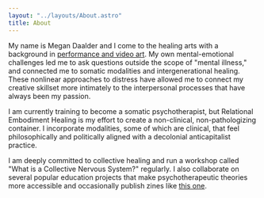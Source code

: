 ```yaml
---
layout: "../layouts/About.astro"
title: About
---
```


My name is Megan Daalder and I come to the healing arts with a background in [performance and video art](https://primordialfutures.com/). My own mental-emotional challenges led me to ask questions outside the scope of "mental illness," and connected me to somatic modalities and intergenerational healing. These nonlinear approaches to distress have allowed me to connect my creative skillset more intimately to the interpersonal processes that have always been my passion.

I am currently training to become a somatic psychotherapist, but Relational Embodiment Healing is my effort to create a non-clinical, non-pathologizing container. I incorporate modalities, some of which are clinical, that feel philosophically and politically aligned with a decolonial anticapitalist practice.

I am deeply committed to collective healing and run a workshop called "What is a Collective Nervous System?" regularly. I also collaborate on several popular education projects that make psychotherapeutic theories more accessible and occasionally publish zines like [this one](https://files.cargocollective.com/c597426/PDF-Common-psychotherapy.pdf).


